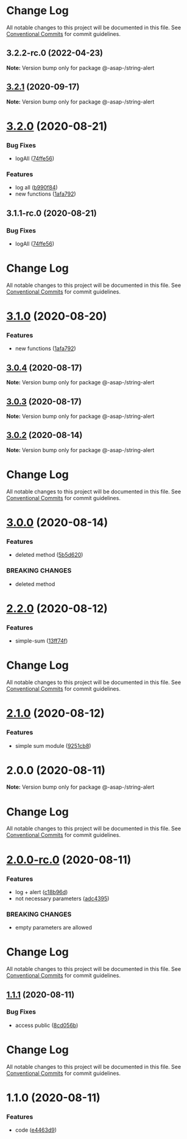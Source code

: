 # Change Log

All notable changes to this project will be documented in this file.
See [Conventional Commits](https://conventionalcommits.org) for commit guidelines.

## 3.2.2-rc.0 (2022-04-23)

**Note:** Version bump only for package @-asap-/string-alert





## [3.2.1](https://github.com/AlexSav94/lerna-ci-example/compare/@-asap-/string-alert@3.2.0...@-asap-/string-alert@3.2.1) (2020-09-17)

**Note:** Version bump only for package @-asap-/string-alert






# [3.2.0](https://github.com/AlexSav94/lerna-ci-example/compare/@-asap-/string-alert@3.0.4...@-asap-/string-alert@3.2.0) (2020-08-21)


### Bug Fixes

* logAll ([74ffe56](https://github.com/AlexSav94/lerna-ci-example/commit/74ffe56bd8e7ca0c5afe33d0abb2d175938306ad))


### Features

* log all ([b990f84](https://github.com/AlexSav94/lerna-ci-example/commit/b990f8458f8d2f182374997f3180c7360e627d19))
* new functions ([1afa792](https://github.com/AlexSav94/lerna-ci-example/commit/1afa792bcae43feb0049da169080c04a7f0d349b))





## 3.1.1-rc.0 (2020-08-21)


### Bug Fixes

* logAll ([74ffe56](https://github.com/AlexSav94/lerna-ci-example/commit/74ffe56bd8e7ca0c5afe33d0abb2d175938306ad))





# Change Log

All notable changes to this project will be documented in this file. See
[Conventional Commits](https://conventionalcommits.org) for commit guidelines.

# [3.1.0](https://github.com/AlexSav94/lerna-ci-example/compare/@-asap-/string-alert@3.0.4...@-asap-/string-alert@3.1.0) (2020-08-20)

### Features

- new functions
  ([1afa792](https://github.com/AlexSav94/lerna-ci-example/commit/1afa792bcae43feb0049da169080c04a7f0d349b))

## [3.0.4](https://github.com/AlexSav94/lerna-ci-example/compare/@-asap-/string-alert@3.0.3...@-asap-/string-alert@3.0.4) (2020-08-17)

**Note:** Version bump only for package @-asap-/string-alert

## [3.0.3](https://github.com/AlexSav94/lerna-ci-example/compare/@-asap-/string-alert@3.0.2...@-asap-/string-alert@3.0.3) (2020-08-17)

**Note:** Version bump only for package @-asap-/string-alert

## [3.0.2](https://github.com/AlexSav94/lerna-ci-example/compare/@-asap-/string-alert@3.0.0...@-asap-/string-alert@3.0.2) (2020-08-14)

**Note:** Version bump only for package @-asap-/string-alert

# Change Log

All notable changes to this project will be documented in this file. See
[Conventional Commits](https://conventionalcommits.org) for commit guidelines.

# [3.0.0](https://github.com/AlexSav94/lerna-ci-example/compare/@-asap-/string-alert@2.2.0...@-asap-/string-alert@3.0.0) (2020-08-14)

### Features

- deleted method
  ([5b5d620](https://github.com/AlexSav94/lerna-ci-example/commit/5b5d620b181270b1c2a67386d09bcca89ece3622))

### BREAKING CHANGES

- deleted method

# [2.2.0](https://github.com/AlexSav94/lerna-ci-example/compare/@-asap-/string-alert@2.1.0...@-asap-/string-alert@2.2.0) (2020-08-12)

### Features

- simple-sum
  ([13ff74f](https://github.com/AlexSav94/lerna-ci-example/commit/13ff74fa80125004bb791fdc2378db541c980313))

# Change Log

All notable changes to this project will be documented in this file. See
[Conventional Commits](https://conventionalcommits.org) for commit guidelines.

# [2.1.0](https://github.com/AlexSav94/lerna-ci-example/compare/@-asap-/string-alert@2.0.0...@-asap-/string-alert@2.1.0) (2020-08-12)

### Features

- simple sum module
  ([9251cb8](https://github.com/AlexSav94/lerna-ci-example/commit/9251cb803ca80ddca70f5d40959d6901ca480583))

# 2.0.0 (2020-08-11)

**Note:** Version bump only for package @-asap-/string-alert

# Change Log

All notable changes to this project will be documented in this file. See
[Conventional Commits](https://conventionalcommits.org) for commit guidelines.

# [2.0.0-rc.0](https://github.com/AlexSav94/lerna-ci-example/compare/@-asap-/string-alert@1.1.1...@-asap-/string-alert@2.0.0-rc.0) (2020-08-11)

### Features

- log + alert
  ([c18b96d](https://github.com/AlexSav94/lerna-ci-example/commit/c18b96d2307f53bbafff03648c222f70d73aa91f))
- not necessary parameters
  ([adc4395](https://github.com/AlexSav94/lerna-ci-example/commit/adc43958ffe5b5eed5b4d160e35b4da6550f4958))

### BREAKING CHANGES

- empty parameters are allowed

# Change Log

All notable changes to this project will be documented in this file. See
[Conventional Commits](https://conventionalcommits.org) for commit guidelines.

## [1.1.1](https://github.com/AlexSav94/lerna-ci-example/compare/@-asap-/string-alert@1.1.0...@-asap-/string-alert@1.1.1) (2020-08-11)

### Bug Fixes

- access public
  ([8cd056b](https://github.com/AlexSav94/lerna-ci-example/commit/8cd056b10477438dccaf36472aae71d24e6ec8a6))

# Change Log

All notable changes to this project will be documented in this file. See
[Conventional Commits](https://conventionalcommits.org) for commit guidelines.

# 1.1.0 (2020-08-11)

### Features

- code
  ([e4463d9](https://github.com/AlexSav94/lerna-ci-example/commit/e4463d997aac42e61cd7c46a023c2a825e55649b))
